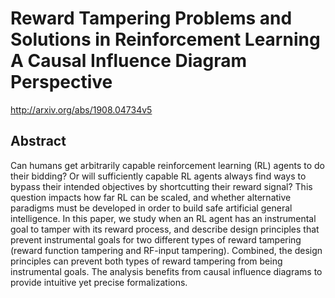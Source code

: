 # Reward Tampering Problems and Solutions in Reinforcement Learning A Causal Influence Diagram Perspective
http://arxiv.org/abs/1908.04734v5
## Abstract
Can humans get arbitrarily capable reinforcement learning (RL) agents to do their bidding? Or will sufficiently capable RL agents always find ways to bypass their intended objectives by shortcutting their reward signal? This question impacts how far RL can be scaled, and whether alternative paradigms must be developed in order to build safe artificial general intelligence. In this paper, we study when an RL agent has an instrumental goal to tamper with its reward process, and describe design principles that prevent instrumental goals for two different types of reward tampering (reward function tampering and RF-input tampering). Combined, the design principles can prevent both types of reward tampering from being instrumental goals. The analysis benefits from causal influence diagrams to provide intuitive yet precise formalizations.